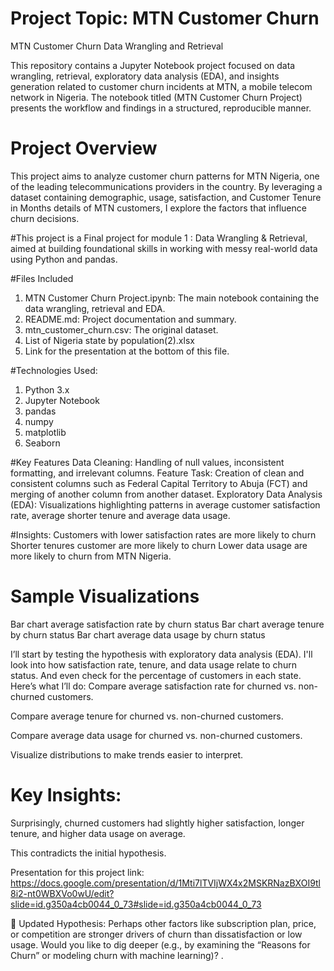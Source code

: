 # Project Topic: MTN Customer Churn

MTN Customer Churn Data Wrangling and Retrieval

This repository contains a Jupyter Notebook project focused on data wrangling, retrieval, exploratory data analysis (EDA), and insights generation related to customer churn incidents at MTN, a mobile telecom network in Nigeria.  The notebook titled (MTN Customer Churn Project) presents the workflow and findings in a structured, reproducible manner.
# Project Overview
This project aims to analyze customer churn patterns for MTN Nigeria, one of the leading telecommunications providers in the country. By leveraging a dataset containing demographic, usage, satisfaction, and Customer Tenure in Months details of MTN customers, I explore the factors that influence churn decisions.

#This project is a Final project for module 1 : Data Wrangling & Retrieval, aimed at building foundational skills in working with messy real-world data using Python and pandas.

#Files Included
1. MTN Customer Churn Project.ipynb: The main notebook containing the data wrangling, retrieval and EDA.
2. README.md: Project documentation and summary.
3. mtn_customer_churn.csv: The original dataset.
4. List of Nigeria state by population(2).xlsx
4. Link for the presentation at the bottom of this file.


#Technologies Used:
1. Python 3.x
2. Jupyter Notebook
3. pandas
4. numpy
5. matplotlib
6. Seaborn


#Key Features
Data Cleaning: Handling of null values, inconsistent formatting, and irrelevant columns.
Feature Task: Creation of clean and consistent columns such as Federal Capital Territory to Abuja (FCT) and merging of another column from another dataset. Exploratory Data Analysis (EDA): Visualizations highlighting patterns in average customer satisfaction rate, average shorter tenure and average data usage.

#Insights:
Customers with lower satisfaction rates are more likely to churn
Shorter tenures customer are more likely to churn
Lower data usage are more likely to churn from MTN Nigeria.


# Sample Visualizations
Bar chart average satisfaction rate  by churn status
Bar chart average tenure  by churn status
Bar chart average data usage  by churn status




 I’ll start by testing the hypothesis with exploratory data analysis (EDA). I'll look into how satisfaction rate, tenure, and data usage relate to churn status. And even check for the percentage of customers in each state.
Here’s what I’ll do:
Compare average satisfaction rate for churned vs. non-churned customers.


Compare average tenure for churned vs. non-churned customers.


Compare average data usage for churned vs. non-churned customers.


Visualize distributions to make trends easier to interpret.







# Key Insights:
Surprisingly, churned customers had slightly higher satisfaction, longer tenure, and higher data usage on average.


This contradicts the initial hypothesis.

Presentation for this project link: https://docs.google.com/presentation/d/1Mti7lTVIjWX4x2MSKRNazBXOI9tl8i2-nt0WBXVo0wU/edit?slide=id.g350a4cb0044_0_73#slide=id.g350a4cb0044_0_73


🔁 Updated Hypothesis:
Perhaps other factors like subscription plan, price, or competition are stronger drivers of churn than dissatisfaction or low usage.
Would you like to dig deeper (e.g., by examining the “Reasons for Churn” or modeling churn with machine learning)? ​.
